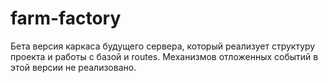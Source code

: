# farm-factory
Бета версия каркаса будущего сервера, который реализует структуру проекта и работы с базой и routes. Механизмов отложенных событий в этой версии не реализовано.
